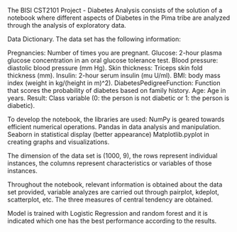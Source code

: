 The BISI CST2101 Project - Diabetes Analysis consists of the solution of a notebook where different aspects of Diabetes in the Pima tribe are analyzed through the analysis of exploratory data.

Data Dictionary.
The data set has the following information:

Pregnancies: Number of times you are pregnant.
Glucose: 2-hour plasma glucose concentration in an oral glucose tolerance test.
Blood pressure: diastolic blood pressure (mm Hg).
Skin thickness: Triceps skin fold thickness (mm).
Insulin: 2-hour serum insulin (mu U/ml).
BMI: body mass index (weight in kg/(height in m)^2).
DiabetesPedigreeFunction: Function that scores the probability of diabetes based on family history.
Age: Age in years.
Result: Class variable (0: the person is not diabetic or 1: the person is diabetic).

To develop the notebook, the libraries are used:
NumPy is geared towards efficient numerical operations.
Pandas in data analysis and manipulation.
Seaborn in statistical display (better appearance)
Matplotlib.pyplot in creating graphs and visualizations.

The dimension of the data set is (1000, 9), the rows represent individual instances, the columns represent characteristics or variables of those instances.

Throughout the notebook, relevant information is obtained about the data set provided, variable analyzes are carried out through pairplot, kdeplot, scatterplot, etc. The three measures of central tendency are obtained.

Model is trained with Logistic Regression and random forest and it is indicated which one has the best performance according to the results.
​
